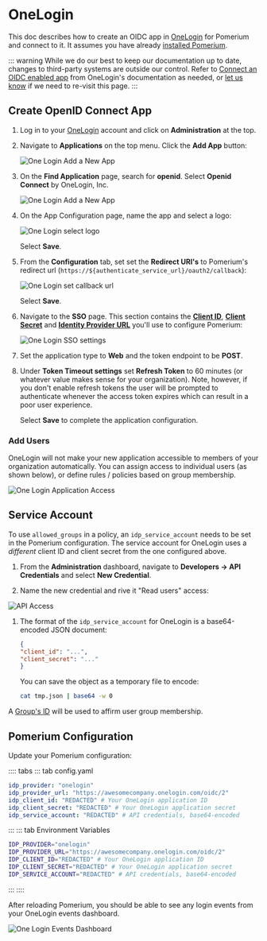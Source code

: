 # OneLogin

This doc describes how to create an OIDC app in [OneLogin] for Pomerium and connect to it. It assumes you have already [installed Pomerium].

::: warning
While we do our best to keep our documentation up to date, changes to third-party systems are outside our control. Refer to [Connect an OIDC enabled app](https://developers.onelogin.com/openid-connect/connect-to-onelogin) from OneLogin's documentation as needed, or [let us know](https://github.com/pomerium/pomerium/issues/new?assignees=&labels=&template=bug_report.md) if we need to re-visit this page.
:::

## Create OpenID Connect App

1. Log in to your [OneLogin](https://www.onelogin.com/) account and click on **Administration** at the top.

1. Navigate to **Applications** on the top menu. Click the **Add App** button:

   ![One Login Add a New App](./img/onelogin/one-login-add-app.png)

1. On the **Find Application** page, search for **openid**. Select **Openid Connect** by OneLogin, Inc.

   ![One Login Add a New App](./img/onelogin/one-login-add-open-id.png)

1. On the App Configuration page, name the app and select a logo:

   ![One Login select logo](./img/onelogin/one-login-select-logo.png)

   Select **Save**.

1. From the **Configuration** tab, set set the **Redirect URI's** to Pomerium's redirect url (`https://${authenticate_service_url}/oauth2/callback`):

   ![One Login set callback url](./img/onelogin/one-login-callback-url.png)

   Select **Save**.

1. Navigate to the **SSO** page. This section contains the **[Client ID]**, **[Client Secret]** and **[Identity Provider URL]** you'll use to configure Pomerium:

   ![One Login SSO settings](./img/onelogin/one-login-sso-settings.png)

1. Set the application type to **Web** and the token endpoint to be **POST**.

1. Under **Token Timeout settings** set **Refresh Token** to 60 minutes (or whatever value makes sense for your organization). Note, however, if you don't enable refresh tokens the user will be prompted to authenticate whenever the access token expires which can result in a poor user experience.

   Select **Save** to complete the application configuration.

### Add Users

OneLogin will not make your new application accessible to members of your organization automatically. You can assign access to individual users (as shown below), or define rules / policies based on group membership.

![One Login Application Access](./img/onelogin/one-login-app-access.png)

## Service Account

To use `allowed_groups` in a policy, an `idp_service_account` needs to be set in the Pomerium configuration. The service account for OneLogin uses a *different* client ID and client secret from the one configured above.

1. From the **Administration** dashboard, navigate to **Developers → API Credentials** and select **New Credential**.

1. Name the new credential and rive it "Read users" access:

![API Access](./img/onelogin/one-login-api-access.png)


1. The format of the `idp_service_account` for OneLogin is a base64-encoded JSON document:

   ```json
   {
   "client_id": "...",
   "client_secret": "..."
   }
   ```

   You can save the object as a temporary file to encode:

   ```bash
   cat tmp.json | base64 -w 0
   ```

A [Group's ID](https://developers.onelogin.com/openid-connect/api/user-info) will be used to affirm user group membership.

## Pomerium Configuration

Update your Pomerium configuration:

:::: tabs
::: tab config.yaml
```yaml
idp_provider: "onelogin"
idp_provider_url: "https://awesomecompany.onelogin.com/oidc/2"
idp_client_id: "REDACTED" # Your OneLogin application ID
idp_client_secret: "REDACTED" # Your OneLogin application secret
idp_service_account: "REDACTED" # API credentials, base64-encoded
```
:::
::: tab Environment Variables
```bash
IDP_PROVIDER="onelogin"
IDP_PROVIDER_URL="https://awesomecompany.onelogin.com/oidc/2"
IDP_CLIENT_ID="REDACTED" # Your OneLogin application ID
IDP_CLIENT_SECRET="REDACTED" # Your OneLogin application secret
IDP_SERVICE_ACCOUNT="REDACTED" # API credentials, base64-encoded
```
:::
::::

After reloading Pomerium, you should be able to see any login events from your OneLogin events dashboard.

![One Login Events Dashboard](./img/onelogin/one-login-events.png)

[client id]: /reference/readme.md#identity-provider-client-id
[client secret]: /reference/readme.md#identity-provider-client-secret
[Identity Provider URL]: /reference/readme.md#identity-provider-url
[environmental variables]: https://en.wikipedia.org/wiki/Environment_variable
[oauth2]: https://oauth.net/2/
[openid connect]: https://en.wikipedia.org/wiki/OpenID_Connect
[OneLogin]: https://www.onelogin.com/
[installed Pomerium]: install/readme.md